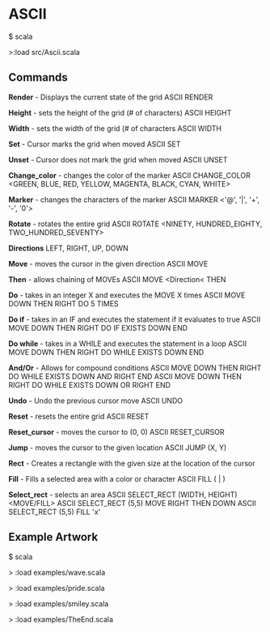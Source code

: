 # ASCII

$ scala

\>:load src/Ascii.scala

## Commands

**Render** - Displays the current state of the grid
ASCII RENDER

**Height** - sets the height of the grid (# of characters)
ASCII HEIGHT

**Width** - sets the width of the grid (# of characters
ASCII WIDTH

**Set** - Cursor marks the grid when moved
ASCII SET

**Unset** - Cursor does not mark the grid when moved
ASCII UNSET

**Change_color** - changes the color of the marker
ASCII CHANGE_COLOR <GREEN, BLUE, RED, YELLOW, MAGENTA, BLACK, CYAN, WHITE>

**Marker** - changes the characters of the marker
ASCII MARKER <'@', '|', '+', '-', '0'>

**Rotate** - rotates the entire grid
ASCII ROTATE <NINETY, HUNDRED_EIGHTY, TWO_HUNDRED_SEVENTY>

**Directions**
LEFT, RIGHT, UP, DOWN

**Move** - moves the cursor in the given direction
ASCII MOVE <Direction>

**Then** - allows chaining of MOVEs
ASCII MOVE <Direction< THEN <Direction>

**Do** - takes in an integer X and executes the MOVE X times
ASCII MOVE DOWN THEN RIGHT DO 5 TIMES

**Do if** - takes in an IF and executes the statement if it evaluates to true
ASCII MOVE DOWN THEN RIGHT DO IF EXISTS DOWN END

**Do while** - takes in a WHILE and executes the statement in a loop
ASCII MOVE DOWN THEN RIGHT DO WHILE EXISTS DOWN END

**And/Or** - Allows for compound conditions
ASCII MOVE DOWN THEN RIGHT DO WHILE EXISTS DOWN AND RIGHT END
ASCII MOVE DOWN THEN RIGHT DO WHILE EXISTS DOWN OR RIGHT END

**Undo** - Undo the previous cursor move
ASCII UNDO

**Reset** - resets the entire grid
ASCII RESET

**Reset_cursor** - moves the cursor to (0, 0)
ASCII RESET_CURSOR

**Jump** - moves the cursor to the given location
ASCII JUMP (X, Y)

**Rect** - Creates a rectangle with the given size at the location of the cursor

**Fill** - Fills a selected area with a color or character
ASCII FILL (<Color> | <Char>)

**Select_rect** - selects an area
ASCII SELECT_RECT (WIDTH, HEIGHT) <MOVE/FILL>
ASCII SELECT_RECT (5,5) MOVE RIGHT THEN DOWN
ASCII SELECT_RECT (5,5) FILL 'x'


## Example Artwork
$ scala

\> :load examples/wave.scala

\> :load examples/pride.scala

\> :load examples/smiley.scala

\> :load examples/TheEnd.scala

